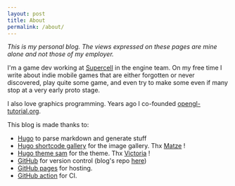 ```yaml
---
layout: post
title: About
permalink: /about/
---
```


*This is my personal blog. The views expressed on these pages are mine alone and not those of my employer.*

I'm a game dev working at [Supercell](https://supercell.com/) in the engine team.
On my free time I write about indie mobile games that are either forgotten or never discovered, play quite some game, and even try to make some even if many stop at a very early proto stage.

I also love graphics programming. Years ago I co-founded [opengl-tutorial.org](http://www.opengl-tutorial.org).

This blog is made thanks to:

 * [Hugo](https://gohugo.io/)  to parse markdown and generate stuff
 * [Hugo shortcode gallery](https://github.com/mfg92/hugo-shortcode-gallery) for the image gallery. Thx [Matze](https://matze.rocks/) !
 * [Hugo theme sam](https://github.com/victoriadrake/hugo-theme-sam) for the theme. Thx [Victoria](https://victoria.dev/) !
 * [GitHub](https://github.com/) for version control (blog's repo [here](https://github.com/sistr22/blog-source))
 * [GitHub pages](https://pages.github.com/) for hosting.
 * [GitHub action](https://github.com/features/actions) for CI.

